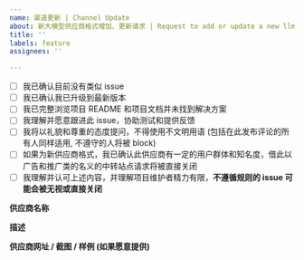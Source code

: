 ```yaml
---
name: 渠道更新 | Channel Update
about: 新大模型供应商格式增加、更新请求 | Request to add or update a new llm provider format
title: ''
labels: feature
assignees: ''

---
```


[//]: # (方框内删除已有的空格，填 x 号)
+ [ ] 我已确认目前没有类似 issue
+ [ ] 我已确认我已升级到最新版本
+ [ ] 我已完整浏览项目 README 和项目文档并未找到解决方案
+ [ ] 我理解并愿意跟进此 issue，协助测试和提供反馈
+ [ ] 我将以礼貌和尊重的态度提问，不得使用不文明用语 (包括在此发布评论的所有人同样适用, 不遵守的人将被 block)
+ [ ] 如果为新供应商格式，我已确认此供应商有一定的用户群体和知名度，借此以广告和推广类的名义的中转站点请求将被直接关闭
+ [ ] 我理解并认可上述内容，并理解项目维护者精力有限，**不遵循规则的 issue 可能会被无视或直接关闭**

**供应商名称**

**描述**

**供应商网址 / 截图 / 样例 (如果愿意提供)**